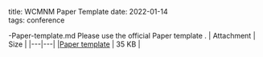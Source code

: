 title: WCMNM Paper Template
date: 2022-01-14  
tags: conference

-Paper-template.md
Please use the official Paper template .
| Attachment | Size |
|---|---|
|<a href="/files/WCMNM_paper_template.docx">Paper template</a> | 35 KB |


